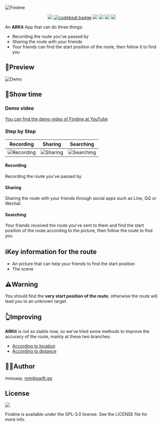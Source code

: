 ![Findme](https://github.com/mmoaay/Findme/blob/develop/Findme/resources/findme_banner.png)

<p align="center">
<a href="https://travis-ci.org/mmoaay/Findme"><img src="http://img.shields.io/travis/mmoaay/Findme.svg"></a>
<a href="https://codebeat.co/projects/github-com-mmoaay-findme-master"><img alt="codebeat badge" src="https://codebeat.co/badges/1baa311a-594f-4071-80b2-0375273d7c9b" /></a>
<a href="https://github.com/apple/swift"><img src="https://img.shields.io/badge/language-swift-orange.svg"></a>
<a href="https://raw.githubusercontent.com/mmoaay/Findme/master/LICENSE"><img src="https://img.shields.io/badge/license-GPLv3-000000.svg"></a>
<a href="https://weibo.com/smmoaay"><img src="https://img.shields.io/badge/weibo-@mmoaay-red.svg?style=flat"></a>
<img src="https://img.shields.io/badge/made%20with-%3C3-orange.svg">
</p>

An **ARKit** App that can do three things:

- Recording the route you've passed by
- Sharing the route with your friends
- Your friends can find the start position of the route, then follow it to find you

## 🌹Preview

![Demo](https://github.com/mmoaay/Findme/blob/develop/Findme/resources/findme_demo.png)

## 🎁Show time

### Demo video

[You can find the demo video of Findme at YouTube](https://youtu.be/hnj9ompKtp0)

### Step by Step

| Recording | Sharing | Searching |
|:---------:|:-------:|:---------:|
| ![Recording](https://github.com/mmoaay/Findme/blob/develop/Findme/resources/findme_recording.gif) | ![Sharing](https://github.com/mmoaay/Findme/blob/develop/Findme/resources/findme_sharing.gif) | ![Searching](https://github.com/mmoaay/Findme/blob/develop/Findme/resources/findme_searching.gif) |

#### Recording

Recording the route you've passed by.

#### Sharing

Sharing the route with your friends through social apps such as Line, QQ or Wechat.

#### Searching

Your friends received the route you've sent to them and find the start position of the route according to the picture, then follow the route to find you

## ℹ️Key information for the route

- An picture that can help your friends to find the start position
- The scene

## ⚠️Warning

You should find the **very start position of the route**, otherwise the route will lead you to an unknown target.

## 👆Improving

**ARKit** is not so stable now, so we've tried some methods to improve the accuracy of the route, mainly at these two branches:

- [According to location](https://github.com/mmoaay/Findme/tree/feature/location_optimize)
- [According to distance](https://github.com/mmoaay/Findme/tree/feature/distance_optimize)

## 🤦‍♂️Author

mmoaay, mm@swift.gg

## License

![](https://www.gnu.org/graphics/gplv3-127x51.png)

Findme is available under the GPL-3.0 license. See the LICENSE file for more info.
